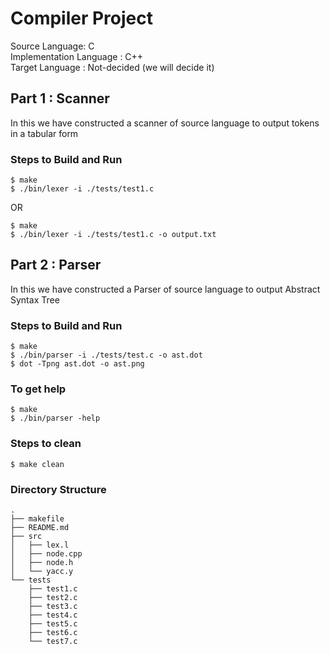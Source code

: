 # Compiler Project

Source Language: C \
Implementation Language : C++   \
Target Language : Not-decided (we will decide it)

## Part 1 : Scanner
In this we have constructed a scanner of source language to output tokens in a tabular form


### Steps to Build and Run 

```
$ make
$ ./bin/lexer -i ./tests/test1.c

```
OR

```
$ make
$ ./bin/lexer -i ./tests/test1.c -o output.txt 

```


## Part 2 : Parser
In this we have constructed a Parser of source language to output Abstract Syntax Tree


### Steps to Build and Run 

```
$ make
$ ./bin/parser -i ./tests/test.c -o ast.dot
$ dot -Tpng ast.dot -o ast.png

```

### To get help

```
$ make
$ ./bin/parser -help

```

### Steps to clean
```
$ make clean

```




### Directory Structure
```
.
├── makefile
├── README.md
├── src
│   ├── lex.l
│   ├── node.cpp
│   ├── node.h
│   └── yacc.y
└── tests
    ├── test1.c
    ├── test2.c
    ├── test3.c
    ├── test4.c
    ├── test5.c
    ├── test6.c
    └── test7.c



```

##


